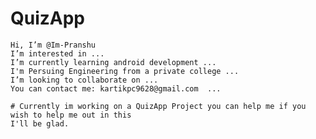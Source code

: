 # QuizApp



    Hi, I’m @Im-Pranshu
    I’m interested in ...
    I’m currently learning android development ...
    I'm Persuing Engineering from a private college ...
    I’m looking to collaborate on ...
    You can contact me: kartikpc9628@gmail.com  ...
    
    # Currently im working on a QuizApp Project you can help me if you wish to help me out in this 
    I'll be glad.

